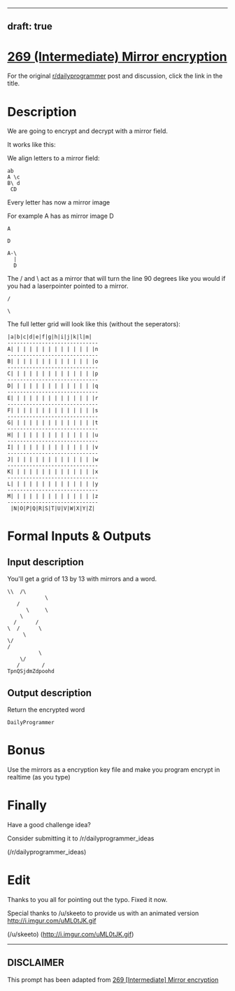 ---
draft: true
----

# [269 (Intermediate) Mirror encryption](https://www.reddit.com/r/dailyprogrammer/comments/4m3ddb/20160601_challenge_269_intermediate_mirror/)

For the original [r/dailyprogrammer](https://www.reddit.com/r/dailyprogrammer/) post and discussion, click the link in the title.

# Description
We are going to encrypt and decrypt with a mirror field.

It works like this:

We align letters to a mirror field:


```
ab
A \c
B\ d
 CD
```
Every letter has now a mirror image

For example A has as mirror image D


```
A
```

```
D
```

```
A-\ 
  | 
  D
```
The / and \ act as a mirror that will turn the line 90 degrees like you would if you had a laserpointer pointed to a mirror.


```
/
```

```
\
```
The full letter grid will look like this (without the seperators):


```
|a|b|c|d|e|f|g|h|i|j|k|l|m|
-----------------------------
A| | | | | | | | | | | | | |n
-----------------------------
B| | | | | | | | | | | | | |o
-----------------------------
C| | | | | | | | | | | | | |p
-----------------------------
D| | | | | | | | | | | | | |q
-----------------------------
E| | | | | | | | | | | | | |r
-----------------------------
F| | | | | | | | | | | | | |s
-----------------------------
G| | | | | | | | | | | | | |t
-----------------------------
H| | | | | | | | | | | | | |u
-----------------------------
I| | | | | | | | | | | | | |v
-----------------------------
J| | | | | | | | | | | | | |w
-----------------------------
K| | | | | | | | | | | | | |x
-----------------------------
L| | | | | | | | | | | | | |y
-----------------------------
M| | | | | | | | | | | | | |z
-----------------------------
 |N|O|P|Q|R|S|T|U|V|W|X|Y|Z|
```
# Formal Inputs & Outputs
## Input description
You'll get a grid of 13 by 13 with mirrors and a word.  


```
\\  /\    
            \
   /         
      \     \
    \        
  /      /   
\  /      \  
     \       
\/           
/            
          \  
    \/       
   /       / 
TpnQSjdmZdpoohd
```
## Output description
Return the encrypted word


```
DailyProgrammer
```
# Bonus
Use the mirrors as a encryption key file and make you program encrypt in realtime (as you type)

# Finally
Have a good challenge idea?

Consider submitting it to /r/dailyprogrammer_ideas

(/r/dailyprogrammer_ideas)
# Edit
Thanks to you all for pointing out the typo. Fixed it now. 

Special thanks to /u/skeeto to provide us with an animated version http://i.imgur.com/uML0tJK.gif 

(/u/skeeto)
(http://i.imgur.com/uML0tJK.gif)

----
## **DISCLAIMER**
This prompt has been adapted from [269 [Intermediate] Mirror encryption](https://www.reddit.com/r/dailyprogrammer/comments/4m3ddb/20160601_challenge_269_intermediate_mirror/
)
